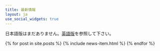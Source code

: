```yaml
---
title: 最新情報
layout: ja
use_social_widgets: true
---
```


日本語版はまだありません。[英語版](/news/)を参照して下さい。

{% for post in site.posts %}
  {% include news-item.html %}
{% endfor %}

